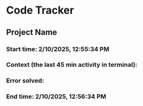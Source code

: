 # Code Tracker

  ## Project Name
  ### Start time: 2/10/2025, 12:55:34 PM
  ### Context (the last 45 min activity in terminal): 
  
  ### Error solved: 
  ### End time: 2/10/2025, 12:56:34 PM

  